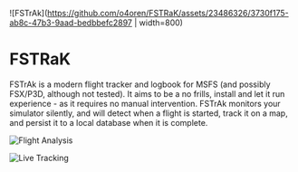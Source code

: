 ![FSTrAk](https://github.com/o4oren/FSTRaK/assets/23486326/3730f175-ab8c-47b3-9aad-bedbbefc2897 | width=800)


# FSTRaK

FSTrAk is a modern flight tracker and logbook for MSFS (and possibly FSX/P3D, although not tested).
It aims to be a no frills, install and let it run experience - as it requires no manual intervention.
FSTrAk monitors your simulator silently, and will detect when a flight is started, track it on a map, and persist it to a local database when it is complete.

![Flight Analysis](https://github.com/o4oren/FSTRaK/assets/23486326/d7be6646-1491-4e67-a32c-ca17e2c9d446)

![Live Tracking](https://github.com/o4oren/FSTRaK/assets/23486326/fdf91d52-2cb3-4aab-874d-d22d42660b7c)
